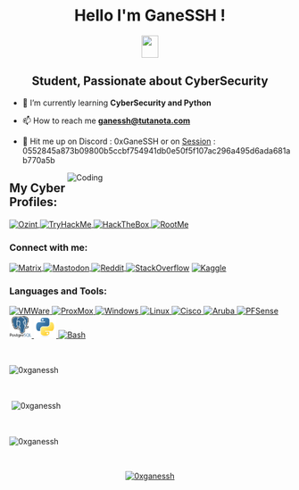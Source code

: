 <h1 align="center"> Hello I'm GaneSSH !</h1>
<p align="center">
  <img align="center" src="https://user-images.githubusercontent.com/18350557/176309783-0785949b-9127-417c-8b55-ab5a4333674e.gif" width="30" height="40"/>
  </p>
<h2 align="center">Student, Passionate about CyberSecurity</h2>



- 🌱 I’m currently learning **CyberSecurity and Python**

- 📫 How to reach me **ganessh@tutanota.com**

- 🔐 Hit me up on Discord : 0xGaneSSH or on [Session](https://getsession.org/) : 0552845a873b09800b5ccbf754941db0e50f5f107ac296a495d6ada681ab770a5b
  
<img align="right" alt="Coding" width="400" src="https://i.giphy.com/ZVik7pBtu9dNS.webp"/>
<h2 align="left">My Cyber Profiles:</h2>
<p align="left">
<a href="https://ozint.eu/ozinter/18970/" target="_blank" rel="noreferrer"> <img align="center" src="https://encrypted-tbn0.gstatic.com/images?q=tbn:ANd9GcRet6eJHptffqSHzLJ1nUlL9eFrzx4ClhpExCkAPDW_gw&s" alt="Ozint" width="30" height="40"/> </a> <a href="https://tryhackme.com/p/GaneSSH" target="_blank" rel="noreferrer"> <img align="center" src="https://assets.tryhackme.com/img/logo/tryhackme_logo_full.svg" alt="TryHackMe" width="30" height="40"/> </a> <a href="https://app.hackthebox.com/users/1765572" target="_blank" rel="noreferrer"> <img align="center" src="https://avatars.githubusercontent.com/u/31746234?s=200&v=4" alt="HackTheBox" width="30" height="40"/> </a> <a href="https://www.root-me.org/GaneSSH?lang=fr#3cf09381235b8230a43effe81218f701" target="_blank" rel="noreferrer"> <img align="center" src="https://s1.qwant.com/thumbr/0x380/0/c/6a02e4fe545d009b301d0abbcb89c14fc35df074a61abe00992d50b54eaaf4/43MyHYBN_400x400.jpg?u=https%3A%2F%2Fpbs.twimg.com%2Fprofile_images%2F925763062837252096%2F43MyHYBN_400x400.jpg&q=0&b=1&p=0&a=0" alt="RootMe" width="30" height="40"/> </a> </p>

<h3 align="left">Connect with me:</h3>
<p align="left">
<a href="https://matrix.to/#/@ganessh:matrix.org" target="_blank" rel="noreferrer"> <img align="center" src="https://matrix.org/images/matrix-logo-white.svg" alt="Matrix" width="30" height="40"/> </a> <a href="https://mastodon.social/@GaneSSH" target="_blank" rel="noreferrer"> <img align="center" src="https://joinmastodon.org/logos/logo-purple.svg" alt="Mastodon" width="30" height="40"/> </a> <a href="https://www.reddit.com/user/0xGaneSSH" target="_blank" rel="noreferrer"> <img align="center" src="https://styles.redditmedia.com/t5_5s5qbl/styles/communityIcon_tqrzte0yaa3c1.png?width=256&s=68dd932ab9764fd3ccb44dc62410f0e92d41a01f" alt="Reddit" width="30" height="40"/> </a> <a href="https://stackoverflow.com/users/23094672" target="blank"><img align="center" src="https://raw.githubusercontent.com/rahuldkjain/github-profile-readme-generator/master/src/images/icons/Social/stack-overflow.svg" alt="StackOverflow" height="30" width="40" /></a>
<a href="https://kaggle.com/ganessh" target="blank"><img align="center" src="https://raw.githubusercontent.com/rahuldkjain/github-profile-readme-generator/master/src/images/icons/Social/kaggle.svg" alt="Kaggle" height="30" width="40" /></a> 
</p>

<h3 align="left">Languages and Tools:</h3>
<p align="left"> <a href="https://www.vmware.com/fr.html" target="_blank" rel="noreferrer"> <img src="https://s2.qwant.com/thumbr/0x380/e/1/4afb08da7ac63ee37d1b1ad7303dff30e27d35139e19f47478bebb6445183e/1200px-Vmware_workstation_16_icon.svg_-850x849.png?u=https%3A%2F%2Ftagcrack.com%2Fwp-content%2Fuploads%2F2021%2F05%2F1200px-Vmware_workstation_16_icon.svg_-850x849.png&q=0&b=1&p=0&a=0" alt="VMWare" width="40" height="40"/> </a> <a href="https://www.proxmox.com/en/" target="_blank" rel="noreferrer"> <img src="https://s2.qwant.com/thumbr/0x380/7/2/e74ff8ad6367dbf91d35aa9d24e34f9f5ad61579f992da417d991271a9578f/SW.ProxmoxLogo.png?u=https%3A%2F%2Fwww.serverwatch.com%2Fwp-content%2Fuploads%2F2021%2F10%2FSW.ProxmoxLogo.png&q=0&b=1&p=0&a=0" alt="ProxMox" width="40" height="40"/> </a> <a href="https://www.microsoft.com/fr-fr/windows-server" target="_blank" rel="noreferrer"> <img src="https://s2.qwant.com/thumbr/0x380/7/9/e43c39368adc99a208f2add1c1eac6fe52b82709b77baf9c4bed7366e9786a/microsoft-windows-22-logo-png-transparent.png?u=https%3A%2F%2Fcdn.freebiesupply.com%2Flogos%2Flarge%2F2x%2Fmicrosoft-windows-22-logo-png-transparent.png&q=0&b=1&p=0&a=0" alt="Windows" width="40" height="40"/> </a> <a href="https://www.linux.org/" target="_blank" rel="noreferrer"> <img src="https://www.vectorlogo.zone/logos/linux/linux-icon.svg" alt="Linux" width="40" height="40"/> </a> <a href="https://www.cisco.com/" target="_blank" rel="noreferrer"> <img src="https://s2.qwant.com/thumbr/0x380/e/9/64782d976b619894c76438869a051246ab67b100749e55d064adb2cf7bb2e0/cisco-emblem.jpg?u=https%3A%2F%2F1000logos.net%2Fwp-content%2Fuploads%2F2016%2F11%2Fcisco-emblem.jpg&q=0&b=1&p=0&a=0" alt="Cisco" width="40" height="40"/> </a> <a href="https://www.arubanetworks.com/fr/produits/commutateurs/" target="_blank" rel="noreferrer"> <img src="https://s1.qwant.com/thumbr/700x0/8/a/a7a022f8c0d239b1a09e9ffc47a4eee01665030e1bb5b564715625b53db9b7/Aruba_Networks_logo.svg.png?u=https%3A%2F%2Fwww.watel.nl%2Fimages%2Fmerken%2Fhp%2520aruba%2FAruba_Networks_logo.svg.png&q=0&b=1&p=0&a=0" alt="Aruba" width="40" height="40"/> </a> <a href="https://www.pfsense.org/" target="_blank" rel="noreferrer"> <img src="https://s2.qwant.com/thumbr/0x380/6/2/8f337bc4154039398272406f6eb72c6182f7239e32459485430f6832048411/category-66.png?u=https%3A%2F%2Fforum.netgate.com%2Fassets%2Fuploads%2Fcategory%2Fcategory-66.png&q=0&b=1&p=0&a=0" alt="PFSense" width="40" height="40"/> </a> <a href="https://www.postgresql.org" target="_blank" rel="noreferrer"> <img src="https://raw.githubusercontent.com/devicons/devicon/master/icons/postgresql/postgresql-original-wordmark.svg" alt="PostGreSQL" width="40" height="40"/> </a> <a href="https://www.python.org" target="_blank" rel="noreferrer"> <img src="https://raw.githubusercontent.com/devicons/devicon/master/icons/python/python-original.svg" alt="Python" width="40" height="40"/> </a> <a href="https://www.gnu.org/software/bash/" target="_blank" rel="noreferrer"> <img src="https://s1.qwant.com/thumbr/0x380/b/e/008c99c925d3c78febefc41f43364906e905c61a7b29b5b457cddea22997a5/168-1682787_bash-logo-shell-script-logo-hd-png-download.png?u=https%3A%2F%2Fwww.kindpng.com%2Fpicc%2Fm%2F168-1682787_bash-logo-shell-script-logo-hd-png-download.png&q=0&b=1&p=0&a=0" alt="Bash" width="40" height="40"/> </a>   </p>

<br>
<p><img align="center" src="https://github-readme-stats.vercel.app/api/top-langs?username=0xganessh&show_icons=true&locale=en&layout=compact" alt="0xganessh" /></p>
<br>
<p>&nbsp;<img align="center" src="https://github-readme-stats.vercel.app/api?username=0xganessh&show_icons=true&locale=en" alt="0xganessh" /></p>
<br>
<p><img align="center" src="https://github-readme-streak-stats.herokuapp.com/?user=0xganessh&" alt="0xganessh" /></p>
<br>
<p align="center"> <a href="https://github.com/ryo-ma/github-profile-trophy"><img src="https://github-profile-trophy.vercel.app/?username=0xganessh" alt="0xganessh" /></a> </p>
